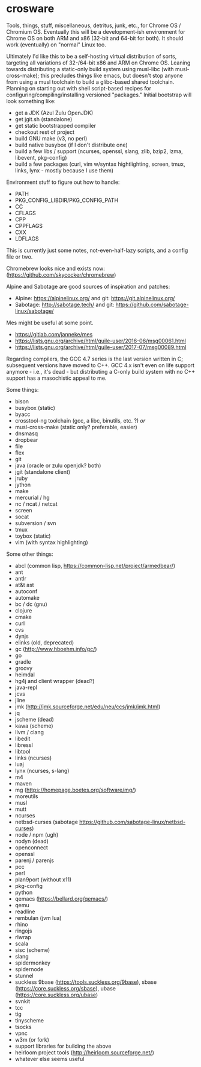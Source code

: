 # crosware
Tools, things, stuff, miscellaneous, detritus, junk, etc., for Chrome OS / Chromium OS. Eventually this will be a development-ish environment for Chrome OS on both ARM and x86 (32-bit and 64-bit for both). It should work (eventually) on "normal" Linux too.

Ultimately I'd like this to be a self-hosting virtual distribution of sorts, targeting all variations of 32-/64-bit x86 and ARM on Chrome OS. Leaning towards distributing a static-only build system using musl-libc (with musl-cross-make); this precludes things like emacs, but doesn't stop anyone from using a musl toolchain to build a glibc-based shared toolchain. Planning on starting out with shell script-based recipes for configuring/compiling/installing versioned "packages." Initial bootstrap will look something like:

- get a JDK (Azul Zulu OpenJDK)
- get jgit.sh (standalone)
- get static bootstrapped compiler
- checkout rest of project
- build GNU make (v3, no perl)
- build native busybox (if I don't distribute one)
- build a few libs / support (ncurses, openssl, slang, zlib, bzip2, lzma, libevent, pkg-config) 
- build a few packages (curl, vim w/syntax hightlighting, screen, tmux, links, lynx - mostly because I use them)

Environment stuff to figure out how to handle:

- PATH
- PKG_CONFIG_LIBDIR/PKG_CONFIG_PATH
- CC
- CFLAGS
- CPP
- CPPFLAGS
- CXX
- LDFLAGS

This is currently just some notes, not-even-half-lazy scripts, and a config file or two.

Chromebrew looks nice and exists now: (https://github.com/skycocker/chromebrew)

Alpine and Sabotage are good sources of inspiration and patches:

- Alpine: https://alpinelinux.org/ and git: https://git.alpinelinux.org/
- Sabotage: http://sabotage.tech/ and git: https://github.com/sabotage-linux/sabotage/

Mes might be useful at some point.

- https://gitlab.com/janneke/mes
- https://lists.gnu.org/archive/html/guile-user/2016-06/msg00061.html
- https://lists.gnu.org/archive/html/guile-user/2017-07/msg00089.html

Regarding compilers, the GCC 4.7 series is the last version written in C; subsequent versions have moved to C++. GCC 4.x isn't even on life support anymore - i.e., it's dead - but distributing a C-only build system with no C++ support has a masochistic appeal to me.

Some things:
- bison
- busybox (static)
- byacc
- crosstool-ng toolchain (gcc, a libc, binutils, etc. ?) _or_
- musl-cross-make (static only? preferable, easier)
- dnsmasq
- dropbear
- file
- flex
- git
- java (oracle or zulu openjdk? both)
- jgit (standalone client)
- jruby
- jython
- make
- mercurial / hg
- nc / ncat / netcat
- screen
- socat
- subversion / svn
- tmux
- toybox (static)
- vim (with syntax highlighting)

Some other things:
- abcl (common lisp, https://common-lisp.net/project/armedbear/)
- ant
- antlr
- at&t ast
- autoconf
- automake
- bc / dc (gnu)
- clojure
- cmake
- curl
- cvs
- dynjs
- elinks (old, deprecated)
- gc (http://www.hboehm.info/gc/)
- go
- gradle
- groovy
- heimdal
- hg4j and client wrapper (dead?)
- java-repl
- jcvs
- jline
- jmk (http://jmk.sourceforge.net/edu/neu/ccs/jmk/jmk.html)
- jq
- jscheme (dead)
- kawa (scheme)
- llvm / clang
- libedit
- libressl
- libtool
- links (ncurses)
- luaj
- lynx (ncurses, s-lang)
- m4
- maven
- mg (https://homepage.boetes.org/software/mg/)
- moreutils
- musl
- mutt
- ncurses
- netbsd-curses (sabotage https://github.com/sabotage-linux/netbsd-curses)
- node / npm (ugh)
- nodyn (dead)
- openconnect
- openssl
- parenj / parenjs
- pcc
- perl
- plan9port (without x11)
- pkg-config
- python
- qemacs (https://bellard.org/qemacs/)
- qemu
- readline
- rembulan (jvm lua)
- rhino
- ringojs
- rlwrap
- scala
- sisc (scheme)
- slang
- spidermonkey
- spidernode
- stunnel
- suckless 9base (https://tools.suckless.org/9base), sbase (https://core.suckless.org/sbase), ubase (https://core.suckless.org/ubase)
- svnkit 
- tcc
- tig
- tinyscheme
- tsocks
- vpnc
- w3m (or fork)
- support libraries for building the above
- heirloom project tools (http://heirloom.sourceforge.net/)
- whatever else seems useful
